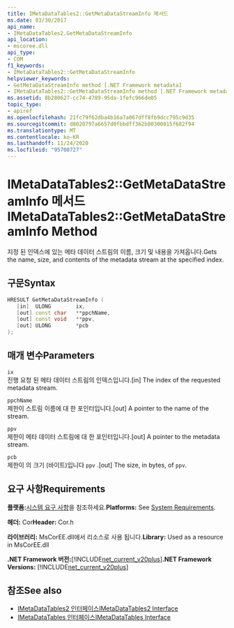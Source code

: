 ```yaml
---
title: IMetaDataTables2::GetMetaDataStreamInfo 메서드
ms.date: 03/30/2017
api_name:
- IMetaDataTables2.GetMetaDataStreamInfo
api_location:
- mscoree.dll
api_type:
- COM
f1_keywords:
- IMetaDataTables2::GetMetaDataStreamInfo
helpviewer_keywords:
- GetMetaDataStreamInfo method [.NET Framework metadata]
- IMetaDataTables2::GetMetaDataStreamInfo method [.NET Framework metadata]
ms.assetid: 8b280627-cc74-4789-95da-1fefc966de05
topic_type:
- apiref
ms.openlocfilehash: 21fc79f62dba4b16a7a067dff8fb9dcc795c9d35
ms.sourcegitcommit: d8020797a6657d0fbbdff362b80300815f682f94
ms.translationtype: MT
ms.contentlocale: ko-KR
ms.lasthandoff: 11/24/2020
ms.locfileid: "95708727"
---
```

# <a name="imetadatatables2getmetadatastreaminfo-method"></a><span data-ttu-id="ac550-102">IMetaDataTables2::GetMetaDataStreamInfo 메서드</span><span class="sxs-lookup"><span data-stu-id="ac550-102">IMetaDataTables2::GetMetaDataStreamInfo Method</span></span>

<span data-ttu-id="ac550-103">지정 된 인덱스에 있는 메타 데이터 스트림의 이름, 크기 및 내용을 가져옵니다.</span><span class="sxs-lookup"><span data-stu-id="ac550-103">Gets the name, size, and contents of the metadata stream at the specified index.</span></span>  
  
## <a name="syntax"></a><span data-ttu-id="ac550-104">구문</span><span class="sxs-lookup"><span data-stu-id="ac550-104">Syntax</span></span>  
  
```cpp  
HRESULT GetMetaDataStreamInfo (  
   [in]  ULONG        ix,  
   [out] const char   **ppchName,  
   [out] const void   **ppv,  
   [out] ULONG        *pcb  
);  
```  
  
## <a name="parameters"></a><span data-ttu-id="ac550-105">매개 변수</span><span class="sxs-lookup"><span data-stu-id="ac550-105">Parameters</span></span>  

 `ix`  
 <span data-ttu-id="ac550-106">진행 요청 된 메타 데이터 스트림의 인덱스입니다.</span><span class="sxs-lookup"><span data-stu-id="ac550-106">[in] The index of the requested metadata stream.</span></span>  
  
 `ppchName`  
 <span data-ttu-id="ac550-107">제한이 스트림 이름에 대 한 포인터입니다.</span><span class="sxs-lookup"><span data-stu-id="ac550-107">[out] A pointer to the name of the stream.</span></span>  
  
 `ppv`  
 <span data-ttu-id="ac550-108">제한이 메타 데이터 스트림에 대 한 포인터입니다.</span><span class="sxs-lookup"><span data-stu-id="ac550-108">[out] A pointer to the metadata stream.</span></span>  
  
 `pcb`  
 <span data-ttu-id="ac550-109">제한이 의 크기 (바이트)입니다 `ppv` .</span><span class="sxs-lookup"><span data-stu-id="ac550-109">[out] The size, in bytes, of `ppv`.</span></span>  
  
## <a name="requirements"></a><span data-ttu-id="ac550-110">요구 사항</span><span class="sxs-lookup"><span data-stu-id="ac550-110">Requirements</span></span>  

 <span data-ttu-id="ac550-111">**플랫폼:**[시스템 요구 사항](../../get-started/system-requirements.md)을 참조하세요.</span><span class="sxs-lookup"><span data-stu-id="ac550-111">**Platforms:** See [System Requirements](../../get-started/system-requirements.md).</span></span>  
  
 <span data-ttu-id="ac550-112">**헤더:** Cor</span><span class="sxs-lookup"><span data-stu-id="ac550-112">**Header:** Cor.h</span></span>  
  
 <span data-ttu-id="ac550-113">**라이브러리:** MsCorEE.dll에서 리소스로 사용 됩니다.</span><span class="sxs-lookup"><span data-stu-id="ac550-113">**Library:** Used as a resource in MsCorEE.dll</span></span>  
  
 <span data-ttu-id="ac550-114">**.NET Framework 버전:**[!INCLUDE[net_current_v20plus](../../../../includes/net-current-v20plus-md.md)]</span><span class="sxs-lookup"><span data-stu-id="ac550-114">**.NET Framework Versions:** [!INCLUDE[net_current_v20plus](../../../../includes/net-current-v20plus-md.md)]</span></span>  
  
## <a name="see-also"></a><span data-ttu-id="ac550-115">참조</span><span class="sxs-lookup"><span data-stu-id="ac550-115">See also</span></span>

- [<span data-ttu-id="ac550-116">IMetaDataTables2 인터페이스</span><span class="sxs-lookup"><span data-stu-id="ac550-116">IMetaDataTables2 Interface</span></span>](imetadatatables2-interface.md)
- [<span data-ttu-id="ac550-117">IMetaDataTables 인터페이스</span><span class="sxs-lookup"><span data-stu-id="ac550-117">IMetaDataTables Interface</span></span>](imetadatatables-interface.md)
